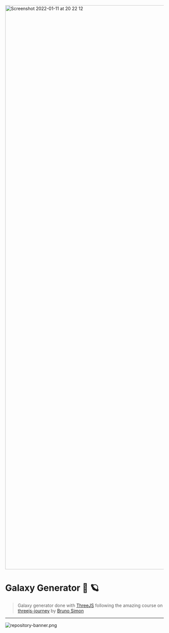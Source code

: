 <img width="1791" alt="Screenshot 2022-01-11 at 20 22 12" src="https://user-images.githubusercontent.com/4699008/149007701-648eeb29-1067-478e-8666-8c13592a06ec.png">


# Galaxy Generator 🌌 🪐

> Galaxy generator done with [ThreeJS](https://threejs.org/) following the amazing course on [threejs-journey](https://threejs-journey.com/) by [Bruno Simon](https://bruno-simon.com/)

---

![repository-banner.png](https://res.cloudinary.com/alvarosaburido/image/upload/v1612193118/as-portfolio/Repo_Banner_kexozw.png)

